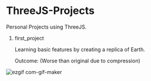 # ThreeJS-Projects
 Personal Projects using ThreeJS.

 1. first_project

     Learning basic features by creating a replica of Earth.
     
     Outcome: (Worse than original due to compression)
     
![ezgif com-gif-maker](https://user-images.githubusercontent.com/72184281/121704235-30d31100-caf1-11eb-9b34-8893cd76cced.gif)
